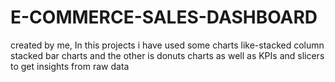 # E-COMMERCE-SALES-DASHBOARD
created by me,
In this projects i have used some charts like-stacked column
stacked bar charts and the other is donuts charts as well as 
KPIs and slicers to get insights from raw data 
